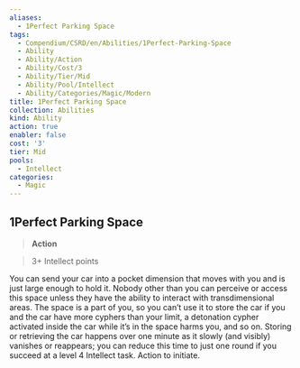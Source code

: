 ```yaml
---
aliases:
  - 1Perfect Parking Space
tags:
  - Compendium/CSRD/en/Abilities/1Perfect-Parking-Space
  - Ability
  - Ability/Action
  - Ability/Cost/3
  - Ability/Tier/Mid
  - Ability/Pool/Intellect
  - Ability/Categories/Magic/Modern
title: 1Perfect Parking Space
collection: Abilities
kind: Ability
action: true
enabler: false
cost: '3'
tier: Mid
pools:
  - Intellect
categories:
  - Magic
---
```

## 1Perfect Parking Space
  
>**Action**  
  
>3+ Intellect points
  
You can send your car into a pocket dimension that moves with you and is just large enough to hold it. Nobody other than you can perceive or access this space unless they have the ability to interact with transdimensional areas. The space is a part of you, so you can’t use it to store the car if you and the car have more cyphers than your limit, a detonation cypher activated inside the car while it’s in the space harms you, and so on. Storing or retrieving the car happens over one minute as it slowly (and visibly) vanishes or reappears; you can reduce this time to just one round if you succeed at a level 4 Intellect task. Action to initiate.
  

  

  

  
